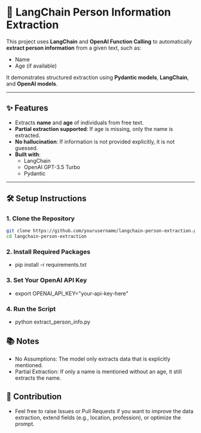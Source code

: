 # 📄 LangChain Person Information Extraction

This project uses **LangChain** and **OpenAI Function Calling** to automatically **extract person information** from a given text, such as:

- Name
- Age (if available)

It demonstrates structured extraction using **Pydantic models**, **LangChain**, and **OpenAI models**.

---

## ✨ Features

- Extracts **name** and **age** of individuals from free text.
- **Partial extraction supported**: If age is missing, only the name is extracted.
- **No hallucination**: If information is not provided explicitly, it is not guessed.
- **Built with**:
  - LangChain
  - OpenAI GPT-3.5 Turbo
  - Pydantic

---

## 🛠️ Setup Instructions

### 1. Clone the Repository

```bash
git clone https://github.com/yourusername/langchain-person-extraction.git
cd langchain-person-extraction
```

### 2. Install Required Packages
- pip install -r requirements.txt

### 3. Set Your OpenAI API Key
- export OPENAI_API_KEY="your-api-key-here"

### 4. Run the Script
- python extract_person_info.py

## 📚 Notes
- No Assumptions: The model only extracts data that is explicitly mentioned.
- Partial Extraction: If only a name is mentioned without an age, it still extracts the name.

## 🤝 Contribution
- Feel free to raise Issues or Pull Requests if you want to improve the data extraction, extend fields (e.g., location, profession), or optimize the prompt.
